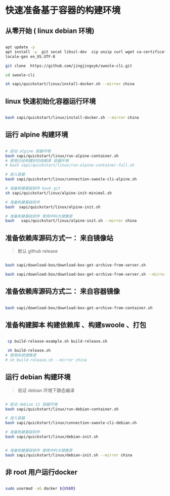 # 快速准备基于容器的构建环境

## 从零开始 ( linux debian 环境)

```bash

apt update -y
apt install -y  git socat libssl-dev  zip unzip curl wget ca-certificates  locales
locale-gen en_US.UTF-8

git clone  https://github.com/jingjingxyk/swoole-cli.git

cd swoole-cli

sh sapi/quickstart/linux/install-docker.sh --mirror china

```

## linux 快速初始化容器运行环境

```bash

bash sapi/quickstart/linux/install-docker.sh --mirror china

```

## 运行 alpine 构建环境

```bash

# 启动 alpine 容器环境
bash sapi/quickstart/linux/run-alpine-container.sh
# 使用已经构建好的依赖库 容器环境
# bash sapi/quickstart/linux/run-alpine-container-full.sh

# 进入容器
bash sapi/quickstart/linux/connection-swoole-cli-alpine.sh

# 准备构建基础软件 bash git
sh sapi/quickstart/linux/alpine-init-minimal.sh

# 准备构建基础软件
bash  sapi/quickstart/linux/alpine-init.sh

# 准备构建基础软件 使用中科大镜像源
bash   sapi/quickstart/linux/alpine-init.sh --mirror china

```

## 准备依赖库源码方式一： 来自镜像站

> 默认 github release

```bash

bash sapi/download-box/download-box-get-archive-from-server.sh

bash sapi/download-box/download-box-get-archive-from-server.sh --mirror china

```

## 准备依赖库源码方式二： 来自容器镜像

```bash

bash sapi/download-box/download-box-get-archive-from-container.sh

```

## 准备构建脚本 构建依赖库 、构建swoole 、打包

```bash

 cp build-release-example.sh build-release.sh

 sh build-release.sh
# 使用系统镜像源
# sh build-release.sh --mirror china

```

## 运行 debian 构建环境

> 验证 debian 环境下静态编译

```bash

# 启动 debian 11 容器环境
bash sapi/quickstart/linux/run-debian-container.sh

# 进入容器
bash sapi/quickstart/linux/connection-swoole-cli-debian.sh

# 准备构建基础软件
bash sapi/quickstart/linux/debian-init.sh


# 准备构建基础软件 使用中科大镜像源
bash sapi/quickstart/linux/debian-init.sh --mirror china

```

## 非 root 用户运行docker

```bash

sudo usermod -aG docker ${USER}

```
